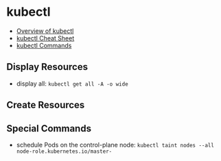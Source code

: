 # kubectl
- [Overview of kubectl](https://kubernetes.io/docs/reference/kubectl/overview/)
- [kubectl Cheat Sheet](https://kubernetes.io/docs/reference/kubectl/cheatsheet/)
- [kubectl Commands](https://kubernetes.io/docs/reference/generated/kubectl/kubectl-commands)

## Display Resources
- display all: `kubectl get all -A -o wide`

## Create Resources

## Special Commands
- schedule Pods on the control-plane node: `kubectl taint nodes --all node-role.kubernetes.io/master-`
